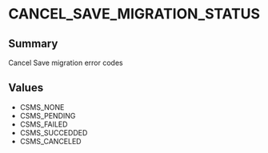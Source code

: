 # CANCEL_SAVE_MIGRATION_STATUS

## Summary
Cancel Save migration error codes

## Values
* CSMS_NONE
* CSMS_PENDING
* CSMS_FAILED
* CSMS_SUCCEDDED
* CSMS_CANCELED